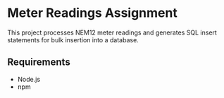 # Meter Readings Assignment

This project processes NEM12 meter readings and generates SQL insert statements for bulk insertion into a database.

## Requirements

- Node.js
- npm
